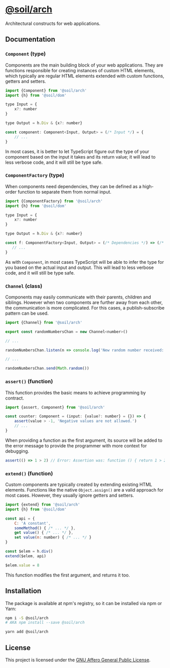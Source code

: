 # [@soil/arch](https://www.npmjs.com/package/@soil/arch)

Architectural constructs for web applications.


## Documentation

### `Component` (type)

Components are the main building block of your web applications. They are functions responsible for creating instances of custom HTML elements, which typically are regular HTML elements extended with custom functions, getters and setters.

```js
import {Component} from '@soil/arch'
import {h} from '@soil/dom'

type Input = {
    x?: number
}

type Output = h.Div & {x?: number}

const component: Component<Input, Output> = (/* Input */) = {
    // ...
}
```

In most cases, it is better to let TypeScript figure out the type of your component based on the input it takes and its return value; it will lead to less verbose code, and it will still be type safe.

### `ComponentFactory` (type)

When components need dependencies, they can be defined as a high-order function to separate them from normal input.

```js
import {ComponentFactory} from '@soil/arch'
import {h} from '@soil/dom'

type Input = {
    x?: number
}

type Output = h.Div & {x?: number}

const f: ComponentFactory<Input, Output> = (/* Dependencies */) => (/* Input */) => {
   // ...
}
```

As with `Component`, in most cases TypeScript will be able to infer the type for you based on the actual input and output. This will lead to less verbose code, and it will still be type safe.

### `Channel` (class)

Components may easily communicate with their parents, children and siblings. However when two components are further away from each other, the communication is more complicated. For this cases, a publish-subscribe pattern can be used.

```js
import {Channel} from '@soil/arch'

export const randomNumbersChan = new Channel<number>()

// ...

randomNumbersChan.listen(n => console.log('New random number received:', n))

// ...

randomNumbersChan.send(Math.random())
```

### `assert()` (function)

This function provides the basic means to achieve programming by contract.

```js
import {assert, Component} from '@soil/arch'

const counter: Component = (input: {value?: number} = {}) => {
    assert(value > -1, 'Negative values are not allowed.')
    // ...
}
```

When providing a function as the first argument, its source will be added to the error message to provide the programmer with more context for debugging.

```js
assert(() => 1 > 2) // Error: Assertion was: function () { return 1 > 2; }
```

### `extend()` (function)

Custom components are typically created by extending existing HTML elements. Functions like the native `Object.assign()` are a valid approach for most cases. However, they usually ignore getters and setters.

```js
import {extend} from '@soil/arch'
import {h} from '@soil/dom'

const api = {
    C: 'A constant',
    someMethod() { /* ... */ },
    get value() { /* ... */ },
    set value(n: number) { /* ... */ }
}

const $elem = h.div()
extend($elem, api)

$elem.value = 8
```

This function modifies the first argument, and returns it too.


## Installation

The package is available at npm's registry, so it can be installed via npm or
Yarn:

```bash
npm i -S @soil/arch
# AKA npm install --save @soil/arch
```

```bash
yarn add @soil/arch
```


## License

This project is licensed under the [GNU Affero General Public License](LICENSE).
